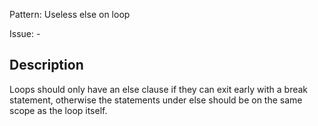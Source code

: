 Pattern: Useless else on loop

Issue: -

## Description

Loops should only have an else clause if they can exit early with a break statement, otherwise the statements under else should be on the same scope as the loop itself.
